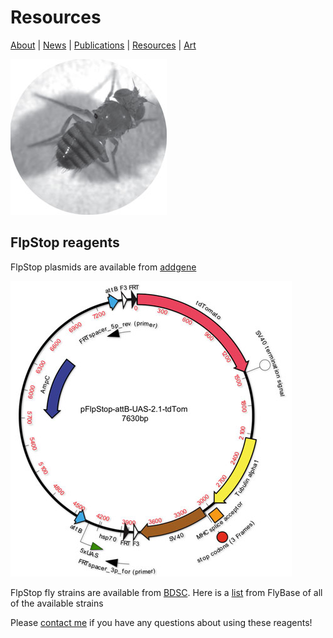 # Resources
[About](https://evettita.github.io) | [News](https://evettita.github.io/news) | [Publications](https://evettita.github.io/publications) | [Resources](https://evettita.github.io/resources) | [Art](https://evettita.github.io/coverart)

![flyimage](images/apterousFly_250_250.jpg "Wingless fly") 


## FlpStop reagents
FlpStop plasmids are available from [addgene](https://www.addgene.org/browse/article/25565/)

![plasmid](images/flpStopPlasmidMap_450_473.jpg "FlpStop plasmid map") 

FlpStop fly strains are available from [BDSC](https://bdsc.indiana.edu/).  Here is a [list](http://flybase.org/hitlist/FBtp0116718/to/FBti#/page/1) from FlyBase of all of the available strains

Please [contact me](https://evettita.github.io) if you have any questions about using these reagents!


